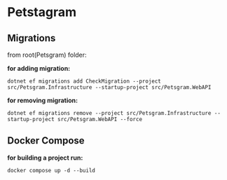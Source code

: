 # Petstagram

## Migrations
from root(Petsgram) folder:

**for adding migration:**
```
dotnet ef migrations add CheckMigration --project src/Petsgram.Infrastructure --startup-project src/Petsgram.WebAPI
``` 

**for removing migration:**
```
dotnet ef migrations remove --project src/Petsgram.Infrastructure --startup-project src/Petsgram.WebAPI --force
```

## Docker Compose

**for building a project run:**
```
docker compose up -d --build
```